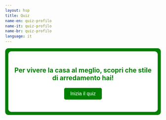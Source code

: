 ```yaml
---
layout: hsp
title: Quiz
name-en: quiz-profilo
name-it: quiz-profilo
name-br: quiz-profilo
language: it
---
```


<section style="background-color: green; color: darkgreen; padding: 10px; border-radius: 10px;">
    <div class="quiz-container">
        <div class="inizia-quiz">
            <h1>Per <b>vivere</b> la casa al <b>meglio</b>, <b>scopri</b> che stile di arredamento <b>hai</b>!</h1>
            <button class="nav-btn" id="inizia-btn" onclick="showQuiz()" style="">Inizia il quiz</button>
        </div>
        <div class="domande" hidden>
            <div id="question-container">
                <!-- Qui verrà mostrata una domanda alla volta -->
            </div>
            <div class="button-container">
                <div id="prev-btn-container">
                    <button class="nav-btn" id="prev-btn" onclick="prevQuestion()" style="display:none;">
                        <img src="/assets/img/undo2.svg" alt="Previous" style="width: 20px; height: 20px;" />
                    </button>
                </div>
                <div id="next-btn-container">
                    <button class="nav-btn" id="next-btn" onclick="nextQuestion()">
                        <svg xmlns="http://www.w3.org/2000/svg" viewBox="0 0 24 24" width="20" height="20">
                        <path d="M9 19c-.5 0-1-.2-1.4-.6l-5-5c-.8-.8-.8-2 0-2.8s2-.8 2.8 0l3.6 3.6L18.6 5.6c.8-.8 2-.8 2.8 0s.8 2 0 2.8l-10 10c-.4.4-.9.6-1.4.6z" fill="lightgreen" stroke="black" stroke-width="2"/>
                        </svg>
                    </button>
                </div>
                <div id="submit-btn-container">
                    <button class="submit-btn" id="submit-btn" onclick="submitQuiz()" style="display:none;">Scopri il risultato</button>
                </div>
            </div>
        </div>
        <div id="result">
            <img src="/assets/img/quiz/meme.jpg" alt="Meme" style="width: 320px; height: auto; display: block; margin: 0 auto;">
            <h2>Il tuo profilo è: <span id="profile-result"></span></h2>
            <p id="profile-description"></p>
            <!--<h3>Curiosità:</h3>-->
            <p id="profile-curiosita"></p>
            <h3>Punteggio:</h3>
            <p id="profile-score"></p>
        </div>
    </div>

<script>
    const questions = [
        { 
            question: "Quale di questi ambienti ti fa sentire più rilassato?",
            answers: ["/assets/img/quiz/domandaA_soggiorno/soggiorno5.png", "/assets/img/quiz/domandaA_soggiorno/soggiorno2.png", "/assets/img/quiz/domandaA_soggiorno/soggiorno7.png", "/assets/img/quiz/domandaA_soggiorno/soggiorno4.png", "/assets/img/quiz/domandaA_soggiorno/soggiorno1.png", "/assets/img/quiz/domandaA_soggiorno/soggiorno6.png", "/assets/img/quiz/domandaA_soggiorno/soggiorno3.png"],
            scores: [5, 2, 7, 4, 1, 6, 3] // Punteggi assegnati per ogni risposta
        },
        { 
            question: "Quale stile di camera da letto sceglieresti per sentirti più accogliente?",
            answers: ["/assets/img/quiz/domandaB_camere/camere3.png", "/assets/img/quiz/domandaB_camere/camere2.png", "/assets/img/quiz/domandaB_camere/camere7.png", "/assets/img/quiz/domandaB_camere/camere5.png", "/assets/img/quiz/domandaB_camere/camere4.png", "/assets/img/quiz/domandaB_camere/camere6.png", "/assets/img/quiz/domandaB_camere/camere1.png"],
            scores: [3, 2, 7, 5, 4, 6, 1] // Punteggi assegnati per ogni risposta
        },
        { 
            question: "Quale di queste cucine sembra la più funzionale per il tuo stile di vita?",
            answers: ["/assets/img/quiz/domandaC_cucina/cucina2.png", "/assets/img/quiz/domandaC_cucina/cucina4.png", "/assets/img/quiz/domandaC_cucina/cucina3.png", "/assets/img/quiz/domandaC_cucina/cucina1.png", "/assets/img/quiz/domandaC_cucina/cucina7.png", "/assets/img/quiz/domandaC_cucina/cucina5.png", "/assets/img/quiz/domandaC_cucina/cucina6.png"],
            scores: [2, 4, 3, 1, 7, 5, 6] // Punteggi assegnati per ogni risposta
        },
        { 
            question: "Quale di questi ambienti di lavoro ti fa sentire più produttivo?",
            answers: ["/assets/img/quiz/domandaD_studio/studio1.png", "/assets/img/quiz/domandaD_studio/studio5.png", "/assets/img/quiz/domandaD_studio/studio3.png", "/assets/img/quiz/domandaD_studio/studio6.png", "/assets/img/quiz/domandaD_studio/studio2.png", "/assets/img/quiz/domandaD_studio/studio4.png", "/assets/img/quiz/domandaD_studio/studio7.png"],
            scores: [1, 5, 3, 6, 2, 4, 7] // Punteggi assegnati per ogni risposta
        },
        { 
            question: "Quale di queste sale da pranzo sarebbe lo spazio perfetto per un pasto in famiglia?",
            answers: ["/assets/img/quiz/domandaE_pranzo/pranzo1.png", "/assets/img/quiz/domandaE_pranzo/pranzo2.png", "/assets/img/quiz/domandaE_pranzo/pranzo6.png", "/assets/img/quiz/domandaE_pranzo/pranzo5.png", "/assets/img/quiz/domandaE_pranzo/pranzo4.png", "/assets/img/quiz/domandaE_pranzo/pranzo3.png", "/assets/img/quiz/domandaE_pranzo/pranzo7.png"],
            scores: [1, 2, 6, 5, 4, 3, 7] // Punteggi assegnati per ogni risposta
        },
        { 
            question: "Quale di questi bagni ti fa sentire più rinvigorito?",
            answers: ["/assets/img/quiz/domandaF_bagno/bagno4.png", "/assets/img/quiz/domandaF_bagno/bagno7.png", "/assets/img/quiz/domandaF_bagno/bagno3.png", "/assets/img/quiz/domandaF_bagno/bagno1.png", "/assets/img/quiz/domandaF_bagno/bagno5.png", "/assets/img/quiz/domandaF_bagno/bagno6.png", "/assets/img/quiz/domandaF_bagno/bagno2.png"],
            scores: [4, 7, 3, 1, 5, 6, 2] // Punteggi assegnati per ogni risposta
        },
        { 
            question: "Quale di questi elementi decorativi vorresti avere a casa tua?",
            answers: ["/assets/img/quiz/domandaG_elemento/elemento7.png", "/assets/img/quiz/domandaG_elemento/elemento4.png", "/assets/img/quiz/domandaG_elemento/elemento5.png", "/assets/img/quiz/domandaG_elemento/elemento2.png", "/assets/img/quiz/domandaG_elemento/elemento3.png", "/assets/img/quiz/domandaG_elemento/elemento6.png", "/assets/img/quiz/domandaG_elemento/elemento1.png"],
            scores: [7, 4, 5, 2, 3, 6, 1] // Punteggi assegnati per ogni risposta
        },
        { 
            question: "Quale di questi spazi esterni ti fa venir voglia di trascorrere più tempo all'aperto?",
            answers: ["/assets/img/quiz/domandaH_esterno/esterno6.png", "/assets/img/quiz/domandaH_esterno/esterno3.png", "/assets/img/quiz/domandaH_esterno/esterno2.png", "/assets/img/quiz/domandaH_esterno/esterno7.png", "/assets/img/quiz/domandaH_esterno/esterno5.png", "/assets/img/quiz/domandaH_esterno/esterno1.png", "/assets/img/quiz/domandaH_esterno/esterno4.png"],
            scores: [6, 3, 2, 7, 5, 1, 4] // Punteggi assegnati per ogni risposta
        },
        { 
            question: "Quale di queste palette di colori ti farebbe sentire più in pace nel tuo soggiorno?",
            answers: ["/assets/img/quiz/domandaI_palette/palette2.png", "/assets/img/quiz/domandaI_palette/palette7.png", "/assets/img/quiz/domandaI_palette/palette3.png", "/assets/img/quiz/domandaI_palette/palette6.png", "/assets/img/quiz/domandaI_palette/palette1.png", "/assets/img/quiz/domandaI_palette/palette4.png", "/assets/img/quiz/domandaI_palette/palette5.png"],
            scores: [2, 7, 3, 6, 1, 4, 5] // Punteggi assegnati per ogni risposta
        }
    ];

    const profiles = [
        { color: "Minimalista Moderno", description: "Per creare un ambiente minimalista e funzionale, scegli mobili multifunzionali come divani letto o tavoli allungabili, che ottimizzano lo spazio senza compromettere il design. Colori neutri come bianco, grigio e beige mantengono una sensazione di tranquillità, mentre trame morbide e pochi oggetti decorativi mantengono l'ambiente leggero e ordinato. Evita l'eccesso di mobili o accessori e opta per linee semplici e pulite.", curiosita: "Persona pratica e organizzata, ama ambienti puliti e privi di eccessi. Cerca equilibrio e tranquillità, mantenendo la vita ordinata e serena." },
        { color: "Scandinavo Naturale", description: "Mobili in legno chiaro, tessuti morbidi come coperte e tappeti soffici, e toni pastello massimizzano la luce naturale. Prediligi mobili dalle linee semplici e sfrutta al meglio le finestre per far entrare la luce. Le piante aggiungono vita e freschezza all’ambiente, creando uno spazio accogliente e funzionale.", curiosita: "Calmo e amante della natura, preferisce la semplicità e un ambiente che trasmetta pace. La sua personalità è legata alla tranquillità e alla praticità." },
        { color: "Industriale Urbano", description: "Materiali come metallo, legno e cemento sono fondamentali per lo stile industriale. Usa scaffali in acciaio, lampade con cavi a vista e mobili in legno grezzo. Colori scuri e neutri come il grigio, il nero e i toni metallici dominano. Spazi aperti e pezzi grandi come divani modulari creano un senso di ampiezza e urbanità.", curiosita: "Urbano e moderno, ama funzionalità e estetica semplice. La personalità è diretta, con un apprezzamento per l’essenziale e robusto." },
        { color: "Classico ed Elegante", description: "Scegli mobili di qualità con linee tradizionali e finiture raffinate. Toni neutri come beige e crema creano una base armoniosa, e dettagli in oro o argento aggiungono un tocco di sofisticazione. Mobili imbottiti confortevoli e tende pesanti sono perfetti per un tocco di eleganza.", curiosita: "Persona sofisticata, che valorizza tradizione e eleganza. Organizzata e in cerca di equilibrio, preferisce ambienti raffinati e simmetrici." },
        { color: "Rustico Accogliente", description: "Usa mobili in legno massiccio e pezzi che trasmettono calore, come poltrone in pelle e coperte di lana. Colori caldi come il terracotta, il marrone e il verde muschio evocano la natura. Una luce soffusa e elementi naturali come cesti di vimini e tessuti rustici completano l’ambiente.", curiosita: "Persona calorosa e legata alla famiglia, ama il comfort e l’intimità. Ha una forte connessione con la tradizione e i valori familiari." },
        { color: "Boho Rilassato", description: "Incorpora elementi naturali come legno, rattan e tessuti in fibre naturali. Aggiungi cuscini colorati, tappeti etnici e tende leggere, creando un'atmosfera rilassante e piena di personalità. Piante e pezzi artigianali sono essenziali per un tocco di originalità. Combina mobili vintage con elementi contemporanei per creare un ambiente accogliente che rifletta la tua libertà creativa.", curiosita: "Creativo e libero, preferisce un ambiente rilassato e colorato. Riflette una personalità artistica e gioiosa, che ama l'originalità." },
        { color: "Eclettico e Vivace", description: "Combina diverse influenze e colori. Scegli oggetti decorativi audaci come tappeti colorati e opere d'arte appariscenti. Mobili vintage e moderni si mescolano in uno spazio vivace e dinamico. Sperimenta con texture e stampe per creare un ambiente che rifletta la tua personalità.", curiosita: "Estroverso e dinamico, ama sperimentare e combinare stili diversi. Ha una personalità vibrante e sempre in evoluzione." }
    ]; // Profilo e descrizione

    let currentQuestion = 0; // Tiene traccia della domanda corrente
    let swiper; // Per inizializzare Swiper

    // Funzione per caricare la domanda corrente
    function loadQuestion(questionIndex) {
        const questionContainer = document.getElementById("question-container");
        questionContainer.innerHTML = ""; // Pulisce il contenuto corrente

        const questionElement = document.createElement("div");
        questionElement.classList.add("question");
        
        const questionTitle = document.createElement("h3");
        questionTitle.textContent = `${questionIndex + 1}. ${questions[questionIndex].question}`;
        questionElement.appendChild(questionTitle);

        // Istruzione per scorrere
        const instruction = document.createElement("p");
        instruction.textContent = "Scorri a destra o a sinistra per vedere altri stili";
        instruction.style.fontStyle = "italic";
        questionElement.appendChild(instruction);
        
        // Creazione dello slider
        const swiperContainer = document.createElement("div");
        swiperContainer.classList.add("swiper-container");
        
        const swiperWrapper = document.createElement("div");
        swiperWrapper.classList.add("swiper-wrapper");

        // Aggiungi le immagini alle slide
        questions[questionIndex].answers.forEach((answer, i) => {
            const slide = document.createElement("div");
            slide.classList.add("swiper-slide");
            const img = document.createElement("img");
            img.src = answer;
            img.alt = answer.split('/').pop();
            img.dataset.profile = i;
            img.onclick = () => selectAnswer(questionIndex, i);
            slide.appendChild(img);
            swiperWrapper.appendChild(slide);
        });

        swiperContainer.appendChild(swiperWrapper);
        questionElement.appendChild(swiperContainer);
        questionContainer.appendChild(questionElement);
        
        // Inizializza Swiper
        swiper = new Swiper(swiperContainer, {
            loop: false,
            pagination: {
                el: '.swiper-pagination',
                clickable: true,
            },
            navigation: {
                nextEl: '.swiper-button-next',
                prevEl: '.swiper-button-prev',
            },
            on: {
                slideChange: function () {
                    // Aggiorna la risposta selezionata in base alla slide corrente
                    const currentIndex = swiper.activeIndex;
                    questions[questionIndex].selectedProfile = currentIndex;
                }
            }
        });
        
        // Controllo visibilità pulsanti
        document.getElementById("prev-btn").style.display = questionIndex > 0 ? "inline-block" : "none";
        document.getElementById("next-btn").style.display = questionIndex < questions.length - 1 ? "inline-block" : "none";
        document.getElementById("submit-btn").style.display = questionIndex === questions.length - 1 ? "inline-block" : "none";
    }

    // Funzione per selezionare una risposta
    function selectAnswer(questionIndex, profileIndex) {
        // Assegna il profilo alla domanda selezionata
        questions[questionIndex].selectedProfile = profileIndex;
    }

    // Funzione per andare alla domanda successiva
    function nextQuestion() {
        if (currentQuestion < questions.length - 1) {
            currentQuestion++;
            loadQuestion(currentQuestion);
        }
    }

    // Funzione per tornare alla domanda precedente
    function prevQuestion() {
        if (currentQuestion > 0) {
            currentQuestion--;
            loadQuestion(currentQuestion);
        }
    }
    
    function showQuiz() {
        document.querySelector(".inizia-quiz").style.display = "none";
        document.querySelector(".domande").removeAttribute("hidden");
    }

    // Funzione per calcolare il risultato
function submitQuiz() {
    let totalScore = 0; // Inizializza il punteggio totale

    // Somma i punteggi delle risposte selezionate
    questions.forEach(q => {
        if (q.selectedProfile !== undefined) {
            totalScore += q.scores[q.selectedProfile];
        }
    });

    // Determina il profilo in base al punteggio
    let resultProfileIndex;
    if (totalScore >= 1 && totalScore <= 11) {
        resultProfileIndex = 0; // Minimalista Moderno
    } else if (totalScore >= 12 && totalScore <= 20) {
        resultProfileIndex = 1; // Scandinavo Naturale
    } else if (totalScore >= 21 && totalScore <= 33) {
        resultProfileIndex = 2; // Industriale Urbano
    } else if (totalScore >= 34 && totalScore <= 44) {
        resultProfileIndex = 3; // Classico ed Elegante
    } else if (totalScore >= 45 && totalScore <= 50) {
        resultProfileIndex = 4; // Rustico Accogliente
    } else if (totalScore >= 51 && totalScore <= 59) {
        resultProfileIndex = 5; // Boho Rilassato
    } else if (totalScore >= 60 && totalScore <= 63) {
        resultProfileIndex = 6; // Eclettico e Vivace
    }

    // Prende il profilo dall'array profiles
    const resultProfile = profiles[resultProfileIndex];

    // Nasconde il contenuto del quiz e i pulsanti
    document.querySelector(".domande").style.display = "none";

    // Mostra il risultato insieme al punteggio totale
    const resultElement = document.getElementById("result");
    const profileResult = document.getElementById("profile-result");
    const profileDescription = document.getElementById("profile-description");
    const profileCuriosita = document.getElementById("profile-curiosita"); 
    const profileScore = document.getElementById("profile-score"); 

    profileResult.textContent = resultProfile.color;
    profileDescription.textContent = `${resultProfile.description}`;
    profileCuriosita.textContent = `${resultProfile.curiosita}`;
    profileScore.textContent = `Hai ottenuto un punteggio di ${totalScore}.`;
    resultElement.style.display = "block";
}

    // Carica la prima domanda all'avvio
    window.onload = () => loadQuestion(currentQuestion);
</script>

  <style>

    /* Cambia il colore del testo h1 in verde */
    h1 {
      color: green;
    }

    .quiz-container {
      max-width: 800px;
      margin: 0 auto;
      padding: 20px;
      background-color: #fff;
      border-radius: 10px;
      box-shadow: 0 0 10px rgba(0, 0, 0, 0.1);
      text-align: center;
    }

    .question {
      margin-bottom: 20px;
    }

    .question h3 {
      font-size: 1.5em;
      margin-bottom: 20px;
    }

    /* Stile per il contenitore Swiper */
    .swiper-container {
      width: 100%;
      /*height: auto;*/
      height: 300px;
      overflow: hidden;
      position: relative;
    }

    .swiper-slide {
      display: flex;
      justify-content: center;
      align-items: center;
      cursor: pointer;
      width: 80%; /* Mostra solo il 80% di ogni slide */
      margin: 0 auto;
    }

    /* Stile per le immagini */
    .swiper-slide img {
      width: 100%;
      height: auto;
      object-fit: cover;
      /*border-radius: 10px;*/
    }

    .submit-btn,
    .nav-btn {
      display: block;
      margin: 20px auto;
      padding: 10px 20px;
      background-color: green;
      color: #fff;
      border: none;
      border-radius: 5px;
      cursor: pointer;
      font-size: 16px;
    }

    .submit-btn:hover,
    .nav-btn:hover {
      background-color: darkgreen;
    }

    #result {
      display: none;
      margin-top: 20px;
    }
    #result h2 {
/*
      font-size: 1.5em;
      color: #3498db;
*/
    }
    .styles-transparent .styles-NavigationDesktop {
      transition: background-color .4s var(--rock-dove);
      background-color: #fff;
      transition: 0.4s;
    }

    .button-container {
        position: relative;
        display: flex;
        justify-content: space-between; /* Cambia da center a space-between */
        align-items: center;
        margin-top: 20px;
        height: 50px; /* Mantieni un'altezza fissa per garantire l'allineamento */
    }

    #prev-btn-container {
        flex: 1; /* Permette al contenitore di occupare spazio */
    }

    #next-btn-container {
        flex: 1; /* Permette al contenitore di occupare spazio */
        display: flex;
        justify-content: center; /* Centra il pulsante "Next" */
    }

    #submit-btn-container {
        flex: 1; /* Permette al contenitore di occupare spazio */
        display: flex;
        justify-content: center; /* Centra il pulsante "Submit" */
    }

    #next-btn {
        background-color: green;
        color: white;
        padding: 10px 20px;
        border: none;
        border-radius: 5px;
        font-size: 16px;
        cursor: pointer;
    }

    #prev-btn {
        background-color: green;
        color: white;
        padding: 5px 10px; /* Riduce la dimensione del bottone */
        border: none;
        border-radius: 5px;
        font-size: 14px; /* Font più piccolo */
        cursor: pointer;
        /*margin-right: 10px;*/
        /*margin-left: 50px;*/
    }

    #next-btn:hover,
    #prev-btn:hover {
        background-color: darkgreen;
    }

img {
  width: 100%; /* Fai in modo che l'immagine occupi tutta la larghezza del contenitore */
  height: auto; /* Mantieni le proporzioni originali */
  object-fit: contain; /* Assicura che l'immagine venga visualizzata completamente */
}

  </style>

</section>
